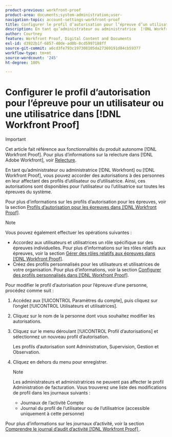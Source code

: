```yaml
---
product-previous: workfront-proof
product-area: documents;system-administration;user-
navigation-topic: account-settings-workfront-proof
title: Configurer le profil d’autorisation pour l’épreuve d’un utilisateur ou d’une utilisatrice dans  [!DNL Workfront Proof]
description: En tant qu’administrateur ou administratrice  [!DNL Workfront]  ou  [!DNL Workfront Proof] , vous pouvez accorder des autorisations à des personnes en leur affectant des profils d’utilisateur ou d’utilisatrice. Ainsi, ces autorisations sont disponibles pour l’utilisateur ou l’utilisatrice sur toutes les épreuves du système.
author: Courtney
feature: Workfront Proof, Digital Content and Documents
exl-id: d3922b1f-6857-40de-ad0b-0cd5997188ff
source-git-commit: a6cd3fe793c197308105da27369191d84cb59377
workflow-type: tm+mt
source-wordcount: '245'
ht-degree: 100%

---
```


# Configurer le profil d’autorisation pour l’épreuve pour un utilisateur ou une utilisatrice dans [!DNL Workfront Proof]

>[!IMPORTANT]
>
>Cet article fait référence aux fonctionnalités du produit autonome [!DNL Workfront Proof]. Pour plus d’informations sur la relecture dans [!DNL Adobe Workfront], voir [Relecture](../../../review-and-approve-work/proofing/proofing.md).

En tant qu’administrateur ou administratrice [!DNL Workfront] ou [!DNL Workfront Proof], vous pouvez accorder des autorisations à des personnes en leur affectant des profils d’utilisateur ou d’utilisatrice. Ainsi, ces autorisations sont disponibles pour l’utilisateur ou l’utilisatrice sur toutes les épreuves du système.

Pour plus d’informations sur les profils d’autorisation pour les épreuves, voir la section [Profils d’autorisation pour les épreuves dans  [!DNL Workfront Proof]](../../../workfront-proof/wp-acct-admin/account-settings/proof-perm-profiles-in-wp.md).

>[!NOTE]
>
>Vous pouvez également effectuer les opérations suivantes :
>
>* Accordez aux utilisateurs et utilisatrices un rôle spécifique sur des épreuves individuelles. Pour plus d’informations sur les rôles relatifs aux épreuves, voir la section [Gérer des rôles relatifs aux épreuves dans  [!DNL Workfront Proof]](../../../workfront-proof/wp-work-proofsfiles/share-proofs-and-files/manage-proof-roles.md).
>* Créez des profils personnalisés pour les utilisateurs et utilisatrices de votre organisation. Pour plus d’informations, voir la section [Configurer des profils personnalisés dans  [!DNL Workfront Proof]](../../../workfront-proof/wp-acct-admin/account-settings/configure-custom-profiles.md).


Pour modifier le profil d’autorisation pour l’épreuve d’une personne, procédez comme suit :

1. Accédez aux [!UICONTROL Paramètres du compte], puis cliquez sur l’onglet [!UICONTROL Utilisateurs et utilisatrices].
1. Cliquez sur le nom de la personne dont vous souhaitez modifier les autorisations.
1. Cliquez sur le menu déroulant [!UICONTROL Profil d’autorisations] et sélectionnez un nouveau profil d’autorisation.

   Les profils d’autorisation sont Administration, Supervision, Gestion et Observation.

1. Cliquez en dehors du menu pour enregistrer.

   >[!NOTE]
   >
   >Les administrateurs et administratrices ne peuvent pas affecter le profil Administration de facturation. Vous trouverez une liste des modifications de profil dans les journaux suivants :
   >   
   >   * Journaux de l’activité Compte
   >   * Journal du profil de l’utilisateur ou de l’utilisatrice (accessible uniquement à cette personne)


Pour plus d’informations sur les journaux d’activité, voir la section [Comprendre le journal d’audit d’activité [!DNL Workfront Proof] ](../../../workfront-proof/wp-work-proofsfiles/basic-features/activity-audit-trail.md).
